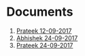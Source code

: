 # Documents
1. [Prateek 12-09-2017](prateek12Sep2017.html)
2. [Abhishek 24-09-2017](abhishek24Sep2017.html)
3. [Prateek 24-09-2017](symptoms.html)
